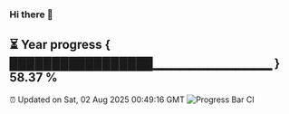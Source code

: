 ### Hi there 👋
⏳ Year progress { █████████████████▁▁▁▁▁▁▁▁▁▁▁▁▁ } 58.37 %
---
⏰ Updated on Sat, 02 Aug 2025 00:49:16 GMT
![Progress Bar CI](https://github.com/Moyi321/Moyi321/workflows/Progress%20Bar%20CI/badge.svg)
